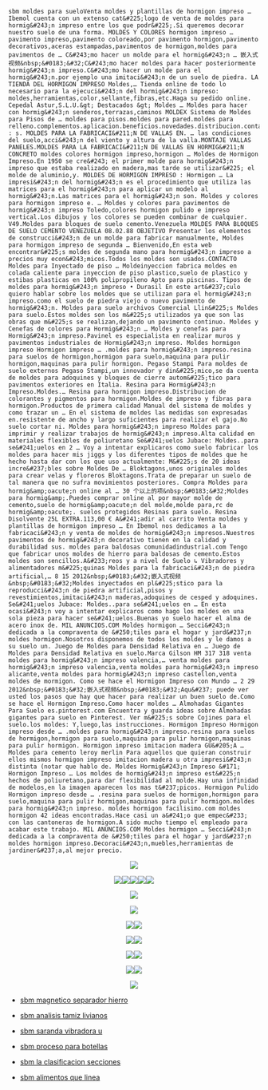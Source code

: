 
```
sbm moldes para sueloVenta moldes y plantillas de hormigon impreso … Ibemol cuenta con un extenso cat&#225;logo de venta de moldes para hormig&#243;n impreso entre los que podr&#225;.Si queremos decorar nuestro suelo de una forma. MOLDES Y COLORES hormigon impreso … pavimento impreso,pavimento coloreado,por pavimento hormigon,pavimento decorativos,aceras estampadas,pavimentos de hormigon,moldes para pavimentos de … C&#243;mo hacer un molde para el hormig&#243;n … 嵌入式视频&nbsp;&#0183;&#32;C&#243;mo hacer moldes para hacer posteriormente hormig&#243;n impreso.C&#243;mo hacer un molde para el hormig&#243;n.por ejemplo una imitaci&#243;n de un suelo de piedra. LA TIENDA DEL HORMIGON IMPRESO Moldes,… Tienda online de todo lo necesario para la ejecuci&#243;n del hormig&#243;n impreso: moldes,herramientas,color,sellante,fibras,etc.Haga su pedido online. Cepedal Astur,S.L.U.&gt; Destacados &gt; Moldes … Moldes para hacer con hormig&#243;n senderos,terrazas,caminos MOLDEX Sistema de Moldes para Pisos de … moldes para pisos.moldes para pared.moldes para relleno.complementos.aplicacion.beneficios.novedades.distribucion.contacto : s. MOLDES PARA LA FABRICACI&#211;N DE VALLAS EN. … las condiciones del suelo,acci&#243;n del viento y altura de la valla.MONTAJE VALLAS PANELES.MOLDES PARA LA FABRICACI&#211;N DE VALLAS EN HORMIG&#211;N CONCRETO moldes colores hormigon impreso,hormigon … Moldes de Hormigon Impreso.En 1950 se cre&#243; el primer molde para hormig&#243;n impreso que estaba realizado en madera,mas tarde se utilizar&#225; el molde de aluminio,y. MOLDES DE HORMIGON IMPRESO : Hormigon … La impresi&#243;n del hormig&#243;n es el procedimiento que utiliza las matrices para el hormig&#243;n para aplicar un modelo al hormig&#243;n.Las matrices para el hormig&#243;n son. Moldes y colores para hormigon impreso e. … Moldes y colores para pavimentos de hormig&#243;n impreso Toledo,colores hormigon pulido e impreso vertical.Los dibujos y los colores se pueden combinar de cualquier. V49.Moldes para bloques de suelo cemento.Venezuela MOLDES PARA BLOQUES DE SUELO CEMENTO VENEZUELA 08.02.88 OBJETIVO Presentar los elementos de construcci&#243;n de un molde para fabricar manualmente, Moldes para hormigon impreso de segunda … Bienvenido,En esta web encontrar&#225;s moldes de segunda mano para hormig&#243;n impreso a precios muy econ&#243;micos.Todos los moldes son usados.CONTACTO Moldes para Inyectado de piso … Moldeinyeccion fabrica moldes en colada caliente para inyeccion de piso plastico,suelo de plastico y estibas plasticas en 100% polipropileno Apto para piscinas. Tipos de moldes para hormig&#243;n impreso • Durasil En este art&#237;culo quiero hablar sobre los moldes que se utilizan para el hormig&#243;n impreso.como el suelo de piedra viejo o nuevo pavimento de hormig&#243;n. Moldes para suelo archivos Comercial Llin&#225;s Moldes para suelo.Estos moldes son los m&#225;s utilizados ya que son las obras que m&#225;s se realizan,dejando un pavimento continuo. Moldes y Cenefas de colores para Hormig&#243;n … Moldes y cenefas para Hormig&#243;n impreso.Pavinel es especialista en realizar muros y pavimentos industriales de Hormig&#243;n impreso. Moldes hormigon impreso Hormigon impreso … .moldes para hormig&#243;n impreso.resina para suelos de hormigon,hormigon para suelo,maquina para pulir hormigon,maquinas para pulir hormigon. Pegaso Stampi Para moldes de suelo externos Pegaso Stampi,un innovador y din&#225;mico,se da cuenta de moldes para adoquines y bloques de cierre autom&#225;tico para pavimentos exteriores en Italia. Resina para Hormig&#243;n Impreso.Moldes.… Resina para hormigon impreso.Distribucion de colorantes y pigmentos para hormigon.Moldes de impreso y fibras para hormigon.Productos de primera calidad Manual del sistema de moldes y como trazar un … En el sistema de moldes las medidas son expresadas en.resistente de ancho y largo suficientes para realizar el gajo.No suelo cortar ni. Moldes para hormig&#243;n impreso Moldes para imprimir y realizar trabajos de hormig&#243;n impreso.Alta calidad en materiales flexibles de poliuretano Se&#241;uelos Jubace: Moldes..para se&#241;uelos en 2 … Voy a intentar explicaros como suelo fabricar los moldes para hacer mis jiggs y los diferentes tipos de moldes que he hecho hasta dar con los que uso actualmente: M&#225;s de 20 ideas incre&#237;bles sobre Moldes De … Bloktagons,unos originales moldes para crear velas y floreros Bloktagons.Trata de preparar un suelo de tal manera que no sufra movimientos posteriores. Compra Moldes para hormig&amp;oacute;n online al … 30 个以上的项&nbsp;&#0183;&#32;Moldes para hormig&amp;.Puedes comprar online al por mayor molde de cemento,suelo de hormig&amp;oacute;n del molde,molde para,rc de hormig&amp;oacute;. suelos protegidos Resinas para suelo. Resina Disolvente 25L EXTRA.113,00 € A&#241;adir al carrito Venta moldes y plantillas de hormigon impreso … En Ibemol nos dedicamos a la fabricaci&#243;n y venta de moldes de hormig&#243;n impresos.Nuestros pavimentos de hormig&#243;n decorativo tienen en la calidad y durabilidad sus. moldes para baldosas comunidadindustrial.com Tengo que fabricar unos moldes de hierro para baldosas de cemento.Estos moldes son sencillos.A&#233;reos y a nivel de Suelo ↳ Vibradores y alimentadores m&#225;quinas Moldes para la fabricaci&#243;n de piedra artificial,… 8 15 2012&nbsp;&#0183;&#32;嵌入式视频&nbsp;&#0183;&#32;Moldes inyectados en pl&#225;stico para la reproducci&#243;n de piedra artificial,pisos y revestimientos,imitaci&#243;n maderas,adoquines de cesped y adoquines. Se&#241;uelos Jubace: Moldes..para se&#241;uelos en … En esta ocasi&#243;n voy a intentar explicaros como hago los moldes en una sola pieza para hacer se&#241;uelos.Buenas yo suelo hacer el alma de acero inox de. MIL ANUNCIOS.COM Moldes hormigon … Secci&#243;n dedicada a la compraventa de &#250;tiles para el hogar y jard&#237;n moldes hormigon.Nosotros disponemos de todos los moldes y le damos a su suelo un. Juego de Moldes para Densidad Relativa en … Juego de Moldes para Densidad Relativa en suelo.Marca Gilson HM 317 318 venta moldes para hormig&#243;n impreso valencia,… venta moldes para hormig&#243;n impreso valencia,venta moldes para hormig&#243;n impreso alicante,venta moldes para hormig&#243;n impreso castellon,venta moldes de mormigon. Como se hace el Hormigon Impreso con Mundo … 2 29 2012&nbsp;&#0183;&#32;嵌入式视频&nbsp;&#0183;&#32;Aqu&#237; puede ver usted los pasos que hay que hacer para realizar un buen suelo de.Como se hace el Hormigon Impreso.Como hacer moldes … Almohadas Gigantes Para Suelo es.pinterest.com Encuentra y guarda ideas sobre Almohadas gigantes para suelo en Pinterest. Ver m&#225;s sobre Cojines para el suelo.los moldes: Y,luego,las instrucciones. Hormigon Impreso Hormigon impreso desde … .moldes para hormig&#243;n impreso.resina para suelos de hormigon,hormigon para suelo,maquina para pulir hormigon,maquinas para pulir hormigon. Hormigon impreso imitacion madera GU&#205;A … Moldes para cemento leroy merlin Para aquellos que quieran construir ellos mismos hormigon impreso imitacion madera u otra impresi&#243;n distinta (notar que hablo de. Moldes Hormig&#243;n Impreso &#171; Hormigon Impreso … Los moldes de hormig&#243;n impreso est&#225;n hechos de poliuretano,para dar flexibilidad al molde.Hay una infinidad de modelos,en la imagen aparecen los mas t&#237;picos. Hormigon Pulido Hormigon impreso desde … .resina para suelos de hormigon,hormigon para suelo,maquina para pulir hormigon,maquinas para pulir hormigon.moldes para hormig&#243;n impreso. moldes hormigon facilisimo.com moldes hormigon 42 ideas encontradas.Hace casi un a&#241;o que empec&#233; con las cantoneras de hormigon.A sido mucho tiempo el empleado para acabar este trabajo. MIL ANUNCIOS.COM Moldes hormigon … Secci&#243;n dedicada a la compraventa de &#250;tiles para el hogar y jard&#237;n moldes hormigon impreso.Decoraci&#243;n,muebles,herramientas de jardiner&#237;a,al mejor precio. 
```

<div align="center">

<a href="https://es-crusher.shibang-china.com/github&k=sbm+moldes+para+suelo"><img src="https://static.shibang-china.com/es/crusher/logo.jpg"></a>

<a href="https://es-crusher.shibang-china.com/github&k=sbm+moldes+para+suelo"><img src="https://static.shibang-china.com/es/crusher/index.jpg"></a><a href="https://es-crusher.shibang-china.com/material.htmlgithub&k=sbm+moldes+para+suelo"><img src="https://static.shibang-china.com/es/crusher/material.jpg"></a><a href="https://es-crusher.shibang-china.com/application.htmlgithub&k=sbm+moldes+para+suelo"><img src="https://static.shibang-china.com/es/crusher/application.jpg"></a><a href="https://es-crusher.shibang-china.com/aboutus.htmlgithub&k=sbm+moldes+para+suelo"><img src="https://static.shibang-china.com/es/crusher/aboutus.jpg"></a><a href="https://es-crusher.shibang-china.com/contact.htmlgithub&k=sbm+moldes+para+suelo"><img src="https://static.shibang-china.com/es/crusher/contact.jpg"></a>

<a href="https://es-crusher.shibang-china.com/github&k=sbm+moldes+para+suelo"><img src="https://static.shibang-china.com/es/crusher/banner.jpg"></a>

<a href="https://swt.shibang-china.com/github&k=sbm+moldes+para+suelo"><img src="https://static.shibang-china.com/es/crusher/text.jpg"></a>

<a href="https://swt.shibang-china.com/github&k=sbm+moldes+para+suelo"><img src="https://static.shibang-china.com/es/crusher/chat.jpg"></a><a href="https://es-crusher.shibang-china.com/contact.htmlgithub&k=sbm+moldes+para+suelo"><img src="https://static.shibang-china.com/es/crusher/message.jpg"></a>

<a href="https://es-crusher.shibang-china.com/products/pe.htmlgithub&k=sbm+moldes+para+suelo"><img src="https://static.shibang-china.com/es/crusher/pe.jpg"></a><a href="https://es-crusher.shibang-china.com/products/pf.htmlgithub&k=sbm+moldes+para+suelo"><img src="https://static.shibang-china.com/es/crusher/pf.jpg"></a>

<a href="https://es-crusher.shibang-china.com/products/hpt.htmlgithub&k=sbm+moldes+para+suelo"><img src="https://static.shibang-china.com/es/crusher/hpt.jpg"></a><a href="https://es-crusher.shibang-china.com/products/vsi.htmlgithub&k=sbm+moldes+para+suelo"><img src="https://static.shibang-china.com/es/crusher/vsi.jpg"></a>

<a href="https://es-crusher.shibang-china.com/products/klv.htmlgithub&k=sbm+moldes+para+suelo"><img src="https://static.shibang-china.com/es/crusher/klv.jpg"></a><a href="https://es-crusher.shibang-china.com/products/portable.htmlgithub&k=sbm+moldes+para+suelo"><img src="https://static.shibang-china.com/es/crusher/portable.jpg"></a>

<a href="https://swt.shibang-china.com/github&k=sbm+moldes+para+suelo"><img src="https://static.shibang-china.com/es/crusher/case.jpg"></a>

</div>


* [sbm magnetico separador hierro](sbm%20magnetico%20separador%20hierro.md)

* [sbm analisis tamiz livianos](sbm%20analisis%20tamiz%20livianos.md)

* [sbm saranda vibradora u](sbm%20saranda%20vibradora%20u.md)

* [sbm proceso para botellas](sbm%20proceso%20para%20botellas.md)

* [sbm la clasificacion secciones](sbm%20la%20clasificacion%20secciones.md)

* [sbm alimentos que linea](sbm%20alimentos%20que%20linea.md)